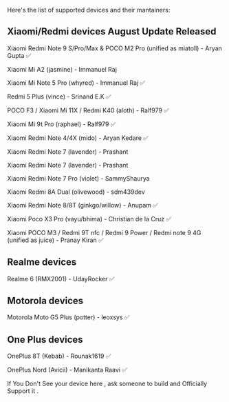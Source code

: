 Here's the list of supported devices and their mantainers:

Xiaomi/Redmi devices                                                                                                                     August Update Released 
-----------------------------------                                                                                     
Xiaomi Redmi Note 9 S/Pro/Max & POCO M2 Pro (unified as miatoll) - Aryan Gupta                                                              ✅

Xiaomi Mi A2 (jasmine) - Immanuel Raj

Xiaomi Mi Note 5 Pro (whyred) - Immanuel Raj                                                                                                ✅

Redmi 5 Plus (vince) - Srinand E.K                                                                                                          ✅

POCO F3 / Xiaomi Mi 11X / Redmi K40  (aloth) - Ralf979                                                                                      ✅

Xiaomi Mi 9t Pro (raphael) - Ralf979                                                                                                        ✅

Xiaomi Redmi Note 4/4X (mido) - Aryan Kedare                                                                                                ✅

Xiaomi Redmi Note 7 (lavender) - Prashant

Xiaomi Redmi Note 7 (lavender) - Prashant

Xiaomi Redmi Note 7 Pro (violet) - SammyShaurya

Xiaomi Redmi 8A Dual (olivewood) - sdm439dev

Xiaomi Redmi Note 8/8T (ginkgo/willow) - Anupam                                                                                             ✅

Xiaomi Poco X3 Pro (vayu/bhima) - Christian de la Cruz                                                                                      ✅

Xiaomi POCO M3 / Redmi 9T nfc / Redmi 9 Power / Redmi note 9 4G (unified as juice) - Pranay Kiran                                           ✅

Realme devices
------------------------------------------
Realme 6 (RMX2001) - UdayRocker                                                                                                             ✅

Motorola devices
------------------------------------------
Motorola Moto G5 Plus (potter) - leoxsys                                                                                                    ✅

One Plus devices
------------------------------------------
OnePlus 8T (Kebab) - Rounak1619                                                                                                             ✅

OnePlus Nord (Avicii) - Manikanta Raavi                                                                                                     ✅

If You Don't See your device here , ask someone to build and Officially Support it .
